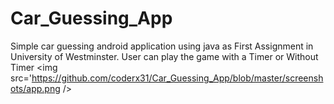 # Car_Guessing_App
Simple car guessing android application using java as First Assignment in University of Westminster. 
User can play the game with a Timer or Without Timer
<img src='https://github.com/coderx31/Car_Guessing_App/blob/master/screenshots/app.png />
